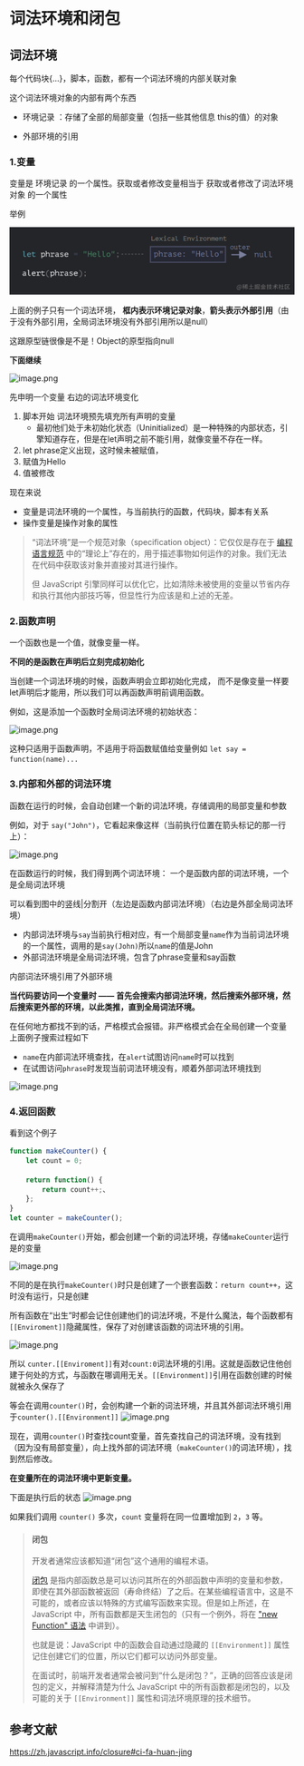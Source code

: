 

# 词法环境和闭包
## 词法环境

每个代码块{...}，脚本，函数，都有一个词法环境的内部关联对象

这个词法环境对象的内部有两个东西 

- 环境记录 ：存储了全部的局部变量（包括一些其他信息 this的值）的对象

- 外部环境的引用


### 1.变量
变量是 环境记录 的一个属性。获取或者修改变量相当于 获取或者修改了词法环境对象 的一个属性

举例

![image.png](./2ecc92d59da449bca013bf291ea7df00~tplv-k3u1fbpfcp-watermark.image.png)

上面的例子只有一个词法环境，
**框内表示环境记录对象**，**箭头表示外部引用**（由于没有外部引用，全局词法环境没有外部引用所以是null）

这跟原型链很像是不是！Object的原型指向null

**下面继续**

![image.png](https://pub-a953275fa2c34c18b80fc1f84e3ea746.r2.dev/xiaowo/2023/07/8476482e19351e24c915ec748b4b0155.png)
<!-- ![image.png](https://p6-juejin.byteimg.com/tos-cn-i-k3u1fbpfcp/87119650b39547b18d43e8b23773b0c4~tplv-k3u1fbpfcp-watermark.image?) -->

先申明一个变量 
右边的词法环境变化
1. 脚本开始 词法环境预先填充所有声明的变量
   -  最初他们处于未初始化状态（Uninitialized）是一种特殊的内部状态，引擎知道存在，但是在let声明之前不能引用，就像变量不存在一样。
2. let phrase定义出现，这时候未被赋值，
3. 赋值为Hello
4. 值被修改

现在来说
- 变量是词法环境的一个属性，与当前执行的函数，代码块，脚本有关系
- 操作变量是操作对象的属性


> “词法环境”是一个规范对象（specification object）：它仅仅是存在于 [编程语言规范](https://tc39.es/ecma262/#sec-lexical-environments) 中的“理论上”存在的，用于描述事物如何运作的对象。我们无法在代码中获取该对象并直接对其进行操作。
> 
> 但 JavaScript 引擎同样可以优化它，比如清除未被使用的变量以节省内存和执行其他内部技巧等，但显性行为应该是和上述的无差。
 
 ### 2.函数声明
 
 一个函数也是一个值，就像变量一样。
 
 **不同的是函数在声明后立刻完成初始化**
 
 当创建一个词法环境的时候，函数声明会立即初始化完成，
而不是像变量一样要let声明后才能用，所以我们可以再函数声明前调用函数。

例如，这是添加一个函数时全局词法环境的初始状态：


![image.png](https://pub-a953275fa2c34c18b80fc1f84e3ea746.r2.dev/xiaowo/2023/07/f0bfe558a59722ab9cf64597a7dad5dc.png)
<!-- ![image.png](https://p9-juejin.byteimg.com/tos-cn-i-k3u1fbpfcp/b132bc19231e492e9babeda7dfd99048~tplv-k3u1fbpfcp-watermark.image?) -->
这种只适用于函数声明，不适用于将函数赋值给变量例如 `let say = function(name)...`

### 3.内部和外部的词法环境
函数在运行的时候，会自动创建一个新的词法环境，存储调用的局部变量和参数

例如，对于 `say("John")`，它看起来像这样（当前执行位置在箭头标记的那一行上）：

![image.png](https://pub-a953275fa2c34c18b80fc1f84e3ea746.r2.dev/xiaowo/2023/07/f23b2f954489248a25070536ae6428ad.png)
<!-- ![image.png](https://p3-juejin.byteimg.com/tos-cn-i-k3u1fbpfcp/b866c845217a4721898a06c01237a496~tplv-k3u1fbpfcp-watermark.image?) -->

在函数运行的时候，我们得到两个词法环境： 一个是函数内部的词法环境，一个是全局词法环境

可以看到图中的竖线|分割开（左边是函数内部词法环境）（右边是外部全局词法环境）
 
 - 内部词法环境与`say`当前执行相对应，有一个局部变量`name`作为当前词法环境的一个属性，调用的是`say(John)`所以`name`的值是John
 - 外部词法环境是全局词法环境，包含了phrase变量和say函数
 
 内部词法环境引用了外部环境
 
 **当代码要访问一个变量时 —— 首先会搜索内部词法环境，然后搜索外部环境，然后搜索更外部的环境，以此类推，直到全局词法环境。**
 
 在任何地方都找不到的话，严格模式会报错。非严格模式会在全局创建一个变量
 上面例子搜索过程如下
 - `name`在内部词法环境查找，在`alert`试图访问`name`时可以找到
 - 在试图访问`phrase`时发现当前词法环境没有，顺着外部词法环境找到

![image.png](https://pub-a953275fa2c34c18b80fc1f84e3ea746.r2.dev/xiaowo/2023/07/07e2546c07513af05d847973e0e7b572.png)
<!-- ![image.png](https://p3-juejin.byteimg.com/tos-cn-i-k3u1fbpfcp/2052116650d04be1950074aaa35c1406~tplv-k3u1fbpfcp-watermark.image?) -->

### 4.返回函数
看到这个例子

```js
function makeCounter() { 
    let count = 0; 
    
    return function() { 
        return count++;、
    };
} 
let counter = makeCounter();
```

在调用`makeCounter()`开始，都会创建一个新的词法环境，存储`makeCounter`运行是的变量

![image.png](https://pub-a953275fa2c34c18b80fc1f84e3ea746.r2.dev/xiaowo/2023/07/bf6dc4b3a37ce97c598426e053190dcd.png)
<!-- ![image.png](https://p1-juejin.byteimg.com/tos-cn-i-k3u1fbpfcp/c023ec7437ed4e958f0df7030c3248d4~tplv-k3u1fbpfcp-watermark.image?) -->

不同的是在执行`makeCounter()`时只是创建了一个嵌套函数：`return count++`，这时没有运行，只是创建

所有函数在“出生”时都会记住创建他们的词法环境，不是什么魔法，每个函数都有`[[Enviroment]]`隐藏属性，保存了对创建该函数的词法环境的引用。

![image.png](https://pub-a953275fa2c34c18b80fc1f84e3ea746.r2.dev/xiaowo/2023/07/6659a933112145e55d9a117ed902051e.png)
<!-- ![image.png](https://p6-juejin.byteimg.com/tos-cn-i-k3u1fbpfcp/57516a88b870430eb075f17edf64f077~tplv-k3u1fbpfcp-watermark.image?) -->
所以 `cunter.[[Enviroment]]`有对`count:0`词法环境的引用。这就是函数记住他创建于何处的方式，与函数在哪调用无关。`[[Environment]]`引用在函数创建的时候就被永久保存了


等会在调用`counter()`时，会创构建一个新的词法环境，并且其外部词法环境引用于`counter().[[Environment]]`
![image.png](https://pub-a953275fa2c34c18b80fc1f84e3ea746.r2.dev/xiaowo/2023/07/ac941f94bb914e9ad85398c0568336ee.png)
<!-- ![image.png](https://p3-juejin.byteimg.com/tos-cn-i-k3u1fbpfcp/53e7ec3490de4f1f83bfa50253be3c4f~tplv-k3u1fbpfcp-watermark.image?) -->

现在，调用`counter()`时查找count变量，首先查找自己的词法环境，没有找到（因为没有局部变量），向上找外部的词法环境（`makeCounter()`的词法环境），找到然后修改。

**在变量所在的词法环境中更新变量。**

下面是执行后的状态
![image.png](https://pub-a953275fa2c34c18b80fc1f84e3ea746.r2.dev/xiaowo/2023/07/c07dd2f77d0abfdd336a6cdfa3288e77.png)
<!-- ![image.png](https://p3-juejin.byteimg.com/tos-cn-i-k3u1fbpfcp/c55e049a8d4849a7841e4e4c8a4e4405~tplv-k3u1fbpfcp-watermark.image?) -->

如果我们调用 `counter()` 多次，`count` 变量将在同一位置增加到 `2`，`3` 等。

> #### 闭包
> 开发者通常应该都知道“闭包”这个通用的编程术语。
> 
> [闭包](https://en.wikipedia.org/wiki/Closure_(computer_programming)) 是指内部函数总是可以访问其所在的外部函数中声明的变量和参数，即使在其外部函数被返回（寿命终结）了之后。在某些编程语言中，这是不可能的，或者应该以特殊的方式编写函数来实现。但是如上所述，在 JavaScript 中，所有函数都是天生闭包的（只有一个例外，将在 ["new Function" 语法](https://zh.javascript.info/new-function) 中讲到）。
> 
> 也就是说：JavaScript 中的函数会自动通过隐藏的 `[[Environment]]` 属性记住创建它们的位置，所以它们都可以访问外部变量。
> 
> 在面试时，前端开发者通常会被问到“什么是闭包？”，正确的回答应该是闭包的定义，并解释清楚为什么 JavaScript 中的所有函数都是闭包的，以及可能的关于 `[[Environment]]` 属性和词法环境原理的技术细节。


## 参考文献
https://zh.javascript.info/closure#ci-fa-huan-jing

